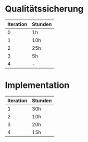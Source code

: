 # Qualitätssicherung
Iteration | Stunden
---|---
0 | 1h
1 | 10h
2 | 25h
3 | 5h
4 | -

# Implementation
 Iteration | Stunden
---|---
1 | 30h
2 | 10h
3 | 20h
4 | 15h
